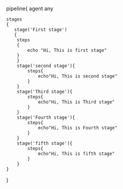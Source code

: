 pipeline{
    agent any
    
    stages
    {
       stage('First stage')
       {
        steps
        {
            echo "Hi, This is first stage"
        } 
        }
        stage('second stage'){
            steps{
                echo"Hi, This is second stage"
            }
        }
        stage('Third stage'){
            steps{
                echo"Hi, This is Third stage"
            }
        }
        stage('Fourth stage'){
            steps{
                echo"Hi, This is Fourth stage"
            }
        }
        stage('fifth stage'){
            steps{
                echo"Hi, This is fifth stage"
            }
        }
    }
    
    
}
